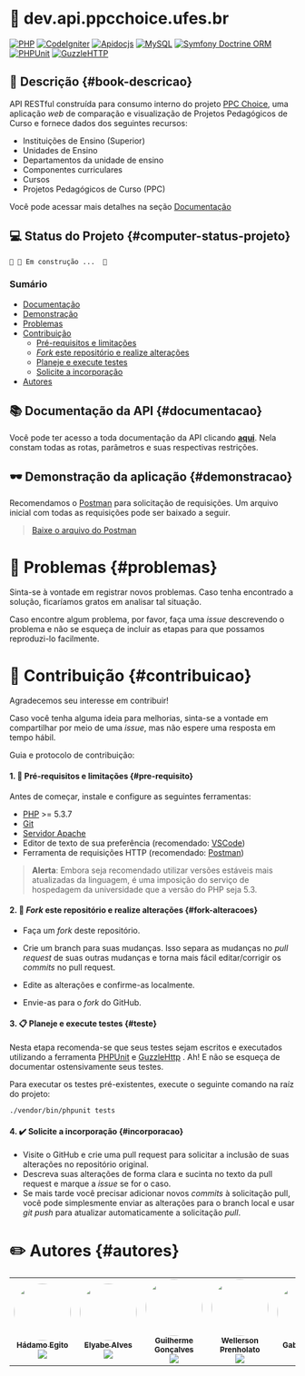 <!-- # Logo ou Banner -->
<!-- <p align="center">
   <img src="https://trello-attachments.s3.amazonaws.com/5c3b9c9903d1b107b15a5271/182x42/078f443628a4ad74cafa0b01f44b4a7f/ppclogov1-2.png" alt="PPC Choice" width="280"/>
</p> -->

# :rocket: dev.api.ppcchoice.ufes.br
[![PHP](https://img.shields.io/static/v1?label=PHP&message=5.35&colorA=purple&color=black&logo=PHP&logoColor=white)](https://www.php.net/) [![CodeIgniter](https://img.shields.io/static/v1?label=CodeIgniter&message=v3&colorA=darkred&color=black&logo=CodeIgniter&logoColor=white)](https://codeigniter.com/) [![Apidocjs](https://img.shields.io/static/v1?label=apiDocJS&message=1.26.3&colorA=pink&color=black&logo=javascript&logoColor=white)](https://apidocjs.com/) [![MySQL](https://img.shields.io/static/v1?label=MySQL&message=9&colorA=darkblue&color=black&logo=mysql&logoColor=white)](https://mysql.com/) [![Symfony Doctrine ORM](https://img.shields.io/static/v1?label=Symfony%20Doctrine&message=6.0&colorA=blue&color=black&logo=symfony)](https://www.doctrine-project.org/) [![PHPUnit](https://img.shields.io/static/v1?label=PHPUnit&message=7.0&colorA=blue&color=black&logo=PHP&logoColor=white)](https://phpunit.de/) [![GuzzleHTTP](https://img.shields.io/static/v1?label=Guzzle%20HTTP&message=1.3.1&colorA=blue&color=black&logo=PHP&logoColor=white)](http://docs.guzzlephp.org/en/stable/)


## :book: Descrição {#book-descricao}
API RESTful construída para consumo interno do projeto [PPC Choice](http://ppcchoice.ufes.br), uma aplicação *web* de comparação e visualização de Projetos Pedagógicos de Curso e fornece dados dos seguintes recursos:
- Instituições de Ensino (Superior)
- Unidades de Ensino
- Departamentos da unidade de ensino
- Componentes curriculares 
- Cursos
- Projetos Pedagógicos de Curso (PPC)

Você pode acessar mais detalhes na seção [Documentação](./#books-documentacao)

## :computer: Status do Projeto {#computer-status-projeto}

	🚧 🚀 Em construção ...  🚧

### Sumário

* [Documentação](#documentacao)
* [Demonstração](#demonstracao)
* [Problemas](#problemas)
* [Contribuição](#contribuicao)
  * [Pré-requisitos e limitações](#pre-requisito)
  * [*Fork* este repositório e realize alterações](#fork-alteracoes)
  * [Planeje e execute testes](#teste)
  * [Solicite a incorporação](#incorporacao)
* [Autores](#autores)


## :books: Documentação da API {#documentacao}
Você pode ter acesso a toda documentação da API clicando <b>[aqui](#)</b>. Nela constam todas as rotas, parâmetros e suas respectivas restrições. 

## :dark_sunglasses: Demonstração da aplicação {#demonstracao}

Recomendamos o [Postman](https://www.postman.com/) para solicitação de requisições. Um arquivo inicial com todas as requisições pode ser baixado a seguir.

> [Baixe o arquivo do Postman](link)

# :ghost: Problemas {#problemas}
Sinta-se à vontade em registrar novos problemas. Caso tenha encontrado a solução, ficaríamos gratos em analisar tal situação. 

Caso encontre algum problema, por favor, faça uma *issue* descrevendo o problema e não se esqueça de incluir as etapas para que possamos reproduzi-lo facilmente.

# :balloon: Contribuição {#contribuicao}
<!-- Conta bancaria: 8002-1 OP:013 CAIXA -->
Agradecemos seu interesse em contribuir!

Caso você tenha alguma ideia para melhorias, sinta-se a vontade em compartilhar por meio de uma *issue*, mas não espere uma resposta em tempo hábil.

Guia e protocolo de contribuição:

#### 1. :pushpin: Pré-requisitos e limitações {#pre-requisito}

Antes de começar, instale e configure as seguintes ferramentas:
- [PHP]() >= 5.3.7
- [Git](https://git-scm.com/downloads)
- [Servidor Apache](https://httpd.apache.org/download.cgi)
- Editor de texto de sua preferência (recomendado: [VSCode](https://code.visualstudio.com/))
- Ferramenta de requisições HTTP (recomendado: [Postman](https://www.postman.com/))

> **Alerta**: Embora seja recomendado utilizar versões estáveis mais atualizadas da linguagem, é uma imposição do serviço de hospedagem da universidade que a versão do PHP seja 5.3. 

#### 2. :fork_and_knife: *Fork* este repositório e realize alterações {#fork-alteracoes}
- Faça um *fork* deste repositório.

- Crie um branch para suas mudanças. Isso separa as mudanças no *pull request* de suas outras mudanças e torna mais fácil editar/corrigir os *commits* no pull request. 
- Edite as alterações e confirme-as localmente.
- Envie-as para o *fork* do GitHub.

  

<!-- Se precisar alterar algo na solicitação pull existente, você pode usar git push -fpara substituir os commits originais. Isso é fácil e seguro ao usar um branch de recursos. -->

<!-- #### 3. :dart: Implemente
- Uma vez finalizada a implementação: -->
  <!-- - Certifique-se de que seu *fork* está atualizado. -->
  <!-- - Crie e verifique o branch em seu *fork*. -->

#### 3. :clipboard: Planeje e execute testes {#teste}
<!-- Para executar os testes é necessário a instalação do composer. Neste caso, você pode utilizar uma versão mais recente do PHP para criar e atualizar os testes.  -->
Nesta etapa recomenda-se que seus testes sejam escritos e executados utilizando a ferramenta [PHPUnit](https://phpunit.de/) e [GuzzleHttp](http://docs.guzzlephp.org/en/stable/#) . 
Ah! E não se esqueça de documentar ostensivamente seus testes.

Para executar os testes pré-existentes, execute o seguinte comando na raíz do projeto:

```
./vendor/bin/phpunit tests
```
#### 4. :heavy_check_mark: Solicite a incorporação {#incorporacao}
<!-- Siga o [procedimento de incorporação de contribuição](#). Ficaremos felizes em avaliar sua contribuição. -->
  - Visite o GitHub e crie uma pull request para solicitar a inclusão de suas alterações no repositório original.
  - Descreva suas alterações de forma clara e sucinta no texto da pull request e marque a *issue* se for o caso.
  - Se mais tarde você precisar adicionar novos *commits* à solicitação pull, você pode simplesmente enviar as alterações para o branch local e usar *git push* para atualizar automaticamente a solicitação *pull*.

# :pencil2: Autores {#autores}
<table>
  <tr>
    <td align="center">
      <a href="https://github.com/hadamo">
        <img style="border-radius: 50%;" src="https://avatars2.githubusercontent.com/u/33159326?s=460&u=5a82be8963d06c627b4f59131823d83c70fb3334&v=4" width="100px;" alt=""/>
        <br />
        <sub><b>Hádamo Egito</b>
        </sub>
      </a>
      </br>
        <!-- <div style = "font-size:10px; bottom: -20px;">
            senhorio do badge
         </div> -->
      <a href="https://www.linkedin.com/in/hadamo/">
        <img src="https://img.shields.io/badge/-LinkedIn-blue?style=flat-square&logo=Linkedin&logoColor=white&link=https://www.linkedin.com/in/hadamo/"/>
      </a></td>
    <td align="center">
      <a href="https://github.com/Elyabe">
        <img style="border-radius: 50%;" src="https://avatars1.githubusercontent.com/u/27822179?s=460&u=483e56790d8c4e50e0f960205e7abe11a21f3631&v=4" width="100px;" alt=""/>
        <br />
        <sub>
          <b>Elyabe Alves</b>
        </sub>
      </a>
      </br>
      <!-- <div style = "font-size:10px; bottom: -20px;">
            o chefe
      </div> -->
      <a href="https://www.linkedin.com/in/elyabe/">
        <img src="https://img.shields.io/badge/-LinkedIn-blue?style=flat-square&logo=Linkedin&logoColor=white&link=https://www.linkedin.com/in/elyabe/"/>
      </a>
    </td>
    <td align="center">
      <a href="https://github.com/guilhermegoncalvess"><img style="border-radius: 50%;" src="https://avatars2.githubusercontent.com/u/45895853?s=460&u=b635cebae03921120ecee9fc2d69e1c9f56de2fe&v=4" width="100px;" alt=""/>
        <br />
        <sub>
          <b>Guilherme Gonçalves</b>
        </sub>
      </a>
      </br>
      <!-- <div style = "font-size:10px; bottom: -20px;">
            vamo vava?
         </div> -->
      <a href="https://www.linkedin.com/in/guilhermegoncalvess/">
        <img src="https://img.shields.io/badge/-LinkedIn-blue?style=flat-square&logo=Linkedin&logoColor=white&link=https://www.linkedin.com/in/guilhermegoncalvess/"/>
      </a>
    </td>
    <td align="center">
      <a href="https://github.com/WellersonPrenholato">
        <img style="border-radius: 50%;" src="https://avatars3.githubusercontent.com/u/18597341?s=460&u=d4a6479fae12995534739952864c145a83431836&v=4" width="100px;" alt=""/>
        <br />
        <sub>
          <b>Wellerson Prenholato</b>
        </sub>
      </a>
      </br>
      <!-- <div style = "font-size:10px; bottom: -20px;">
            commito no master
         </div> -->
      <a href="https://www.linkedin.com/in/wellersonprenholato/">
        <img src="https://img.shields.io/badge/-LinkedIn-blue?style=flat-square&logo=Linkedin&logoColor=white&link=https://www.linkedin.com/in/wellersonprenholato/"/>
      </a>
    </td>
    <td align="center">
      <a href="https://github.com/GabrielMotaBLima">
        <img style="border-radius: 50%;" src="https://avatars0.githubusercontent.com/u/31813682?s=460&u=0e5d0bed2728e295794155fe59ce9f55d9a13610&v=4" width="100px;" alt=""/>
        <br />
        <sub>
          <b>Gabriel Lima</b>
        </sub>
      </a>
      </br>
         <!-- <div style = "font-size:10px; bottom: -20px;">
            npm install
         </div> -->
         <a href="https://www.linkedin.com/in/gabriel-mota-bromonschenkel-lima-182521140/"> 
            <img src="https://img.shields.io/badge/-LinkedIn-blue?style=flat-square&logo=Linkedin&logoColor=white&link=https://www.linkedin.com/in/gabriel-mota-bromonschenkel-lima-182521140/"/>
         </a>
    </td>
  </tr>
</table>

<!-- # :closed_book: Licença -->
